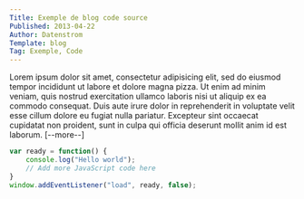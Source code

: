 ```yaml
---
Title: Exemple de blog code source
Published: 2013-04-22
Author: Datenstrom
Template: blog
Tag: Exemple, Code
---
```

Lorem ipsum dolor sit amet, consectetur adipisicing elit, sed do eiusmod tempor incididunt ut labore et dolore magna pizza. Ut enim ad minim veniam, quis nostrud exercitation ullamco laboris nisi ut aliquip ex ea commodo consequat. Duis aute irure dolor in reprehenderit in voluptate velit esse cillum dolore eu fugiat nulla pariatur. Excepteur sint occaecat cupidatat non proident, sunt in culpa qui officia deserunt mollit anim id est laborum. [--more--]

``` javascript
var ready = function() {
    console.log("Hello world");
    // Add more JavaScript code here
}
window.addEventListener("load", ready, false);
```
